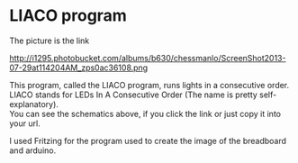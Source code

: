 LIACO program
===============================
The picture is the link

http://i1295.photobucket.com/albums/b630/chessmanlo/ScreenShot2013-07-29at114204AM_zps0ac36108.png


This program, called the LIACO program, runs lights in a consecutive order.  
LIACO stands for LEDs In A Consecutive Order (The name is pretty self-explanatory).  
You can see the schematics above, if you click the link or just copy it into your url.  

I used Fritzing for the program used to create the image of the breadboard and arduino.




